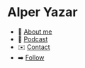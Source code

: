 # Alper Yazar

- 🙋 [About me](about.md)
- 🎤 [Podcast](podcast/README.md)
- ✉️ [Contact](contact.md)
- ➡️ [Follow](follow.md)
